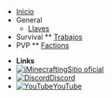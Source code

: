 <!-- docs/_sidebar.md -->

* [Inicio](index.md)
* General
    * [Llaves](general/llaves.md)
* Survival
** [Trabajos](survival/jobs.md)
* PVP
** [Factions](pvp/factions.md)
- **Links**
- [![iMinecrafting](https://iminecrafting.me/favicon.ico)Sitio oficial](https://www.iminecrafting.com)
- [![Discord](../img/discord.ico)Discord](https://discord.iminecrafting.com)
- [![YouTube](../img/youtube.ico)YouTube](https://www.youtube.com/user/iMinecraftingMC)